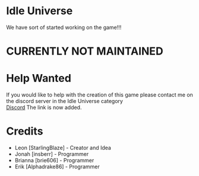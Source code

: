 # Idle Universe
We have sort of started working on the game!!!

# CURRENTLY NOT MAINTAINED

# Help Wanted
If you would like to help with the creation of this game please contact me on the discord server in the Idle Universe category  
[Discord](https://discord.gg/gRMbZyU) The link is now added.


# Credits
* Leon [StarlingBlaze] - Creator and Idea
* Jonah [insberr] - Programmer
* Brianna [brie606] - Programmer
* Erik [Alphadrake86] - Programmer
